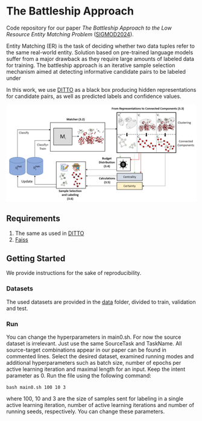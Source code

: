 # The Battleship Approach
Code repository for our paper *The Battleship Approach to the Low Resource Entity Matching Problem* ([SIGMOD2024](https://2024.sigmod.org/)).

Entity Matching (ER) is the task of deciding whether two data tuples refer to the same real-world entity.
Solution based on pre-trained language models suffer from a major drawback as they require large amounts of labeled data for training.
The battleship approach is an iterative sample selection mechanism aimed at detecting informative candidate pairs to be labeled under

In this work, we use [DITTO](https://github.com/megagonlabs/ditto) as a black box producing hidden representations for candidate pairs, as well as predicted labels and confidence values. 

![Battleship_frameword](Battleship_Framework.PNG)

## Requirements
1. The same as used in [DITTO](https://github.com/megagonlabs/ditto)
2. [Faiss](https://engineering.fb.com/2017/03/29/data-infrastructure/faiss-a-library-for-efficient-similarity-search/)

## Getting Started
We provide instructions for the sake of reproducibility.

### Datasets
The used datasets are provided in the [data](./data/) folder, divided to train, validation and test.

### Run
You can change the hyperparameters in main0.sh.
For now the source dataset is irrelevant. Just use the same SourceTask and TaskName.
All source-target combinations appear in our paper can be found in commented lines.
Select the desired dataset, examined running modes and additional hyperparameters such as batch size, number of epochs per active learning iteration and maximal length for an input. Keep the intent parameter as 0.
Run the file using the following command:
```
bash main0.sh 100 10 3
```
where 100, 10 and 3 are the size of samples sent for labeling in a single active learning iteration, number of active learning iterations and number of running seeds, respectively. You can change these parameters.
